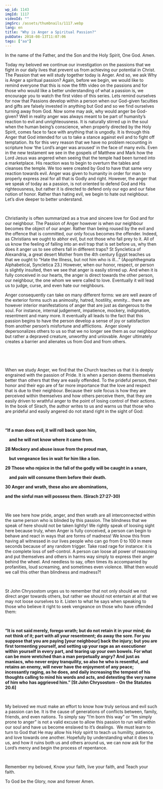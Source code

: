 ```yaml
---
wp_id: 1143
imgId: 1117
videoId: ""
imgSrc: /assets/thumbnails/1117.webp
lang: en
title: "Why is Anger a Spiritual Passion?"
pubDate: 2018-08-13T11:07:06
tags: ["aa"]
---
```


<p>In the name of the Father, and the Son and the Holy Spirit, One God. Amen.<span data-ccp-props="{&quot;201341983&quot;:0,&quot;335559739&quot;:160,&quot;335559740&quot;:259}"> </span></p>
<p>Today my beloved we continue our investigation on the passions that we fight in our daily lives that prevent us from achieving our potential in Christ. The Passion that we will study together today is Anger. And so, we ask Why is Anger a spiritual passion? Again, before we begin, we would like to remind everyone that this is now the fifth video on the passions and for those who would like a better understanding of what a passion is, we encourage you to watch the first video of this series. Lets remind ourselves for now that Passions develop within a person when our God-given faculties and gifts are falsely invested in anything but God and so we find ourselves turning away from God. Now some may ask, why would anger be God-given? Well in reality anger was always meant to be part of humanity’s reaction to evil and unrighteousness. It is naturally stirred up in the soul when the human being’s conscience, when properly directed by the Holy Spirit, comes face to face with anything that is ungodly. It is through this Anger that God intended for us to take a stance against evil and to fight off temptation. Its for this very reason that we have no problem recounting in scripture how ‘the Lord’s anger was aroused’ in the face of many evils. Even in the new testament we see in the gospels of Matthew and Mark how the Lord Jesus was angered when seeing that the temple had been turned into a marketplace. His reaction was to begin to overturn the tables and cleanses the temple. We too were created by God to have that same very reaction towards evil. Anger was given to humanity in order for man to properly express zeal for all that is Godly and right. However, the anger that we speak of today as a passion, is not oriented to defend God and His righteousness, but rather it is directed to defend only our ego and our false notion of honor. Rather than hating evil, we begin to hate out neighbour. Let’s dive deeper to better understand. <span data-ccp-props="{&quot;201341983&quot;:0,&quot;335559739&quot;:160,&quot;335559740&quot;:259}"> </span></p>
<p><span data-ccp-props="{&quot;201341983&quot;:0,&quot;335559739&quot;:160,&quot;335559740&quot;:259}"> </span></p>
<p>Christianity is often summarized as a true and sincere love for God and for our neighbour. The Passion of Anger however is when our neighbour becomes the object of our anger. Rather than being roused by the evil and the offence that is committed, our only focus becomes the offender. Indeed, as Christians we ought to abhor evil, but not those who fall prey to it. All of us know the feeling of falling into an evil trap that is set before us, why then does it anger us to see others fall in different traps? St Syncletica of Alexandria, a great desert Mother from the 4<span data-fontsize="11">th</span> century Egypt teaches us that we ought to “Hate the Illness, but not him who is ill…” (Apophthegmata Alphabetical, Syncletica 23.) However, when our honor, respect, or person is slightly insulted, then we see that anger is easily stirred up. And when it is fully conceived in our hearts, the anger is direct towards the other person, our neighbour, the one whom we were called to love. Eventually it will lead us to judge, curse, and even hate our neighbours. <span data-ccp-props="{&quot;201341983&quot;:0,&quot;335559739&quot;:160,&quot;335559740&quot;:259}"> </span></p>
<p>Anger consequently can take on many different forms: we are well aware of the exterior forms such as animosity, hatred, hostility, enmity… there are however interior manifestations of anger that are just as dangerous to the soul. For instance, internal judgement, impatience, mockery, indignation, resentment and many more. It eventually all leads to the fact that this passion begins to have the person develop a sense of joy or satisfaction from another person’s misfortune and afflictions.  Anger slowly depersonalizes others to us so that we no longer see them as our neighbour but rather a depraved creature, unworthy and unlovable. Anger ultimately creates a barrier and alienates us from God and from others. <span data-ccp-props="{&quot;201341983&quot;:0,&quot;335559739&quot;:160,&quot;335559740&quot;:259}"> </span></p>
<p><span data-ccp-props="{&quot;134233279&quot;:true,&quot;201341983&quot;:0,&quot;335559685&quot;:720,&quot;335559739&quot;:200,&quot;335559740&quot;:240}"> </span></p>
<p><span data-ccp-props="{&quot;134233279&quot;:true,&quot;201341983&quot;:0,&quot;335559685&quot;:720,&quot;335559739&quot;:200,&quot;335559740&quot;:240}"> </span></p>
<p>When we study Anger, we find that the Church teaches us that it is deeply engrained with the passion of Pride. It is when a person deems themselves better than others that they are easily offended. To the prideful person, their honor and their ego are of far more importance that the love and respect that is due to their neighbour. Because their sole focus is how they are perceived within themselves and how others perceive them, that they are easily driven to wrathful anger to the point of losing control of their actions. In the book of Sirach, the author writes to us and warns us that those who are prideful and easily angered do not stand right in the sight of God: <span data-ccp-props="{&quot;134233279&quot;:true,&quot;201341983&quot;:0,&quot;335559685&quot;:720,&quot;335559739&quot;:200,&quot;335559740&quot;:240}"> </span></p>
<p><span data-ccp-props="{&quot;134233279&quot;:true,&quot;201341983&quot;:0,&quot;335559685&quot;:720,&quot;335559739&quot;:200,&quot;335559740&quot;:240}"> </span></p>
<p><b>“</b><b>If a man does evil, it will roll back upon him,</b><span data-ccp-props="{&quot;134233279&quot;:true,&quot;201341983&quot;:0,&quot;335559685&quot;:720,&quot;335559739&quot;:200,&quot;335559740&quot;:240}"> </span></p>
<p><b>    and he will not know where it came from.</b><span data-ccp-props="{&quot;134233279&quot;:true,&quot;201341983&quot;:0,&quot;335559685&quot;:720,&quot;335559739&quot;:200,&quot;335559740&quot;:240}"> </span></p>
<p><b>28 Mockery and abuse issue from the </b><b>proud</b><b> man,</b><span data-ccp-props="{&quot;134233279&quot;:true,&quot;201341983&quot;:0,&quot;335559685&quot;:720,&quot;335559739&quot;:200,&quot;335559740&quot;:240}"> </span></p>
<p><b>    but vengeance lies in wait for him like a lion.</b><span data-ccp-props="{&quot;134233279&quot;:true,&quot;201341983&quot;:0,&quot;335559685&quot;:720,&quot;335559739&quot;:200,&quot;335559740&quot;:240}"> </span></p>
<p><b>29 Those who rejoice in the fall of the godly will be caught in a snare,</b><span data-ccp-props="{&quot;134233279&quot;:true,&quot;201341983&quot;:0,&quot;335559685&quot;:720,&quot;335559739&quot;:200,&quot;335559740&quot;:240}"> </span></p>
<p><b>    and pain will consume them before their death.</b><span data-ccp-props="{&quot;134233279&quot;:true,&quot;201341983&quot;:0,&quot;335559685&quot;:720,&quot;335559739&quot;:200,&quot;335559740&quot;:240}"> </span></p>
<p><b>30 Anger and </b><b>wrath</b><b>, these also are abominations,</b><span data-ccp-props="{&quot;134233279&quot;:true,&quot;201341983&quot;:0,&quot;335559685&quot;:720,&quot;335559739&quot;:200,&quot;335559740&quot;:240}"> </span></p>
<p><b>and the sinful man will possess them.</b><b> (Sirach 27:27-30)</b><span data-ccp-props="{&quot;134233279&quot;:true,&quot;201341983&quot;:0,&quot;335559685&quot;:720,&quot;335559739&quot;:200,&quot;335559740&quot;:240}"> </span></p>
<p><span data-ccp-props="{&quot;134233279&quot;:true,&quot;201341983&quot;:0,&quot;335559685&quot;:720,&quot;335559739&quot;:200,&quot;335559740&quot;:240}"> </span></p>
<p>We see here how pride, anger, and then wrath are all interconnected within the same person who is blinded by this passion. The blindness that we speak of here should not be taken lightly! We rightly speak of loosing sight here because truly, when Anger is fully conceived, a person can begin to behave and react in ways that are forms of madness! We know this from having all witnessed in our lives people who can go from 0 to 100 in mere seconds because of any random trigger. Take road rage for instance: it is the complete loss of self-control. A person can loose all power of reasoning and put themselves and others in harms way simply to express their anger behind the wheel. And needless to say, often times its accompanied by profanities, loud screaming, and sometimes even violence. What then would we call this other than blindness and madness?! <span data-ccp-props="{&quot;134233279&quot;:true,&quot;201341983&quot;:0,&quot;335559685&quot;:720,&quot;335559739&quot;:200,&quot;335559740&quot;:240}"> </span></p>
<p><span data-ccp-props="{&quot;134233279&quot;:true,&quot;201341983&quot;:0,&quot;335559685&quot;:720,&quot;335559739&quot;:200,&quot;335559740&quot;:240}"> </span></p>
<p>St John Chrysostom urges us to remember that not only should we not direct anger towards others, but rather we should not entertain at all that we may not loose ourselves to it. Listen to what he says when speaking to those who believe it right to seek vengeance on those who have offended them:<span data-ccp-props="{&quot;134233279&quot;:true,&quot;201341983&quot;:0,&quot;335559685&quot;:720,&quot;335559739&quot;:200,&quot;335559740&quot;:240}"> </span></p>
<p><span data-ccp-props="{&quot;134233279&quot;:true,&quot;201341983&quot;:0,&quot;335559685&quot;:720,&quot;335559739&quot;:200,&quot;335559740&quot;:240}"> </span></p>
<p><b>“</b><b>It is</b> <b>not said merely, forego wrath; but </b><b>do not </b><b>retain it</b> <b>in</b><b> your</b><b> mind; </b><b>do not </b><b>think of it; part with all </b><b>your </b><b>resentment; do away the sore. For </b><b>you</b><b> suppose that </b><b>you</b><b> ar</b><b>e</b><b> paying </b><b>[your neighbour]</b><b> back the injury; but </b><b>you </b><b>ar</b><b>e</b><b> first tormenting </b><b>yourself, </b><b>and</b><b> setting up </b><b>your</b><b> rage as an executioner within </b><b>yourself</b><b> in every part, and</b> <b>tearing up </b><b>your</b><b> own bowels. For what can be more wretched than a man perpetually </b><b>angry</b><b>? And</b> <b>just as maniacs, who never enjoy tranquility, so </b><b>also</b><b> he who is resentful, and retains an enemy, will</b> <b>never have the enjoyment of any peace; incessantly raging, as he does, and daily increasing the</b> <b>tempest of his thoughts calling to mind his words and acts, and detesting the very name of him who</b> <b>has aggrieved him.</b><b>” [St John Chrysostom - On the Statutes 20.6]</b><b> </b><span data-ccp-props="{&quot;134233279&quot;:true,&quot;201341983&quot;:0,&quot;335559685&quot;:720,&quot;335559739&quot;:200,&quot;335559740&quot;:240}"> </span></p>
<p><span data-ccp-props="{&quot;134233279&quot;:true,&quot;201341983&quot;:0,&quot;335559685&quot;:720,&quot;335559739&quot;:200,&quot;335559740&quot;:240}"> </span></p>
<p>My beloved we must make an effort to know how truly serious and evil such a passion can be. It is the cause of generations of conflicts between, family, friends, and even nations. To simply say “I’m born this way” or “Im simply prone to anger” is not a valid excuse to allow this passion to run wild within our soul and have us become enslaved to it’s dealings.  We must learn to turn to God that He may allow his Holy spirit to teach us humility, patience, and love towards one another. Hopefully by understanding what it does to us, and how it ruins both us and others around us, we can now ask for the Lord’s mercy and begin the process of repentance. <span data-ccp-props="{&quot;134233279&quot;:true,&quot;201341983&quot;:0,&quot;335559685&quot;:720,&quot;335559739&quot;:200,&quot;335559740&quot;:240}"> </span></p>
<p><span data-ccp-props="{&quot;134233279&quot;:true,&quot;201341983&quot;:0,&quot;335559685&quot;:720,&quot;335559739&quot;:200,&quot;335559740&quot;:240}"> </span></p>
<p>Remember my beloved, Know your faith, live your faith, and Teach your faith. <span data-ccp-props="{&quot;201341983&quot;:0,&quot;335559739&quot;:160,&quot;335559740&quot;:259}"> </span></p>
<p>To God be the Glory, now and forever Amen.  <span data-ccp-props="{&quot;201341983&quot;:0,&quot;335559739&quot;:160,&quot;335559740&quot;:259}"> </span></p>

